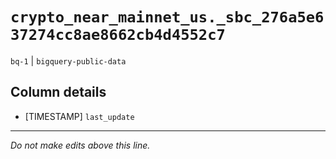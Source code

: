 # `crypto_near_mainnet_us._sbc_276a5e637274cc8ae8662cb4d4552c7`
`bq-1` | `bigquery-public-data`

## Column details
* [TIMESTAMP] `last_update`

-------------------------------------------------------------------------------
*Do not make edits above this line.*
